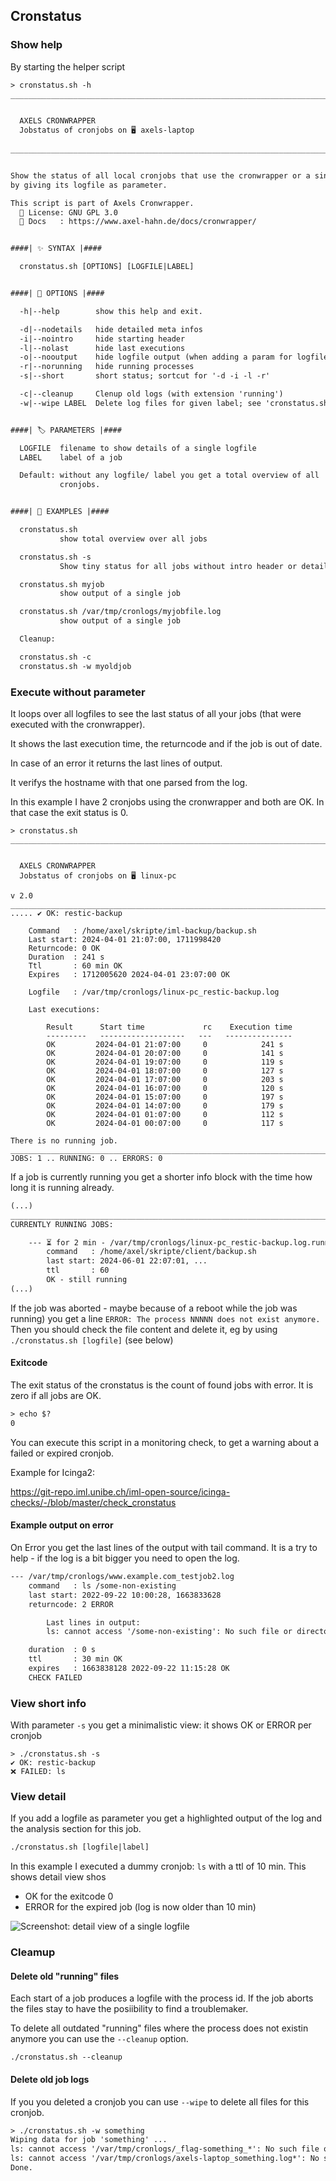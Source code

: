 ## Cronstatus

### Show help

By starting the helper script 

```txt
> cronstatus.sh -h
______________________________________________________________________________


  AXELS CRONWRAPPER
  Jobstatus of cronjobs on 🖥 axels-laptop
                                                                         v 2.7
______________________________________________________________________________


Show the status of all local cronjobs that use the cronwrapper or a single job
by giving its logfile as parameter.

This script is part of Axels Cronwrapper.
  📜 License: GNU GPL 3.0
  📗 Docs   : https://www.axel-hahn.de/docs/cronwrapper/


####| ✨ SYNTAX |####

  cronstatus.sh [OPTIONS] [LOGFILE|LABEL]


####| 🔧 OPTIONS |####

  -h|--help        show this help and exit.

  -d|--nodetails   hide detailed meta infos
  -i|--nointro     hide starting header
  -l|--nolast      hide last executions
  -o|--nooutput    hide logfile output (when adding a param for logfile|label)
  -r|--norunning   hide running processes
  -s|--short       short status; sortcut for '-d -i -l -r'

  -c|--cleanup     Clenup old logs (with extension 'running')
  -w|--wipe LABEL  Delete log files for given label; see 'cronstatus.sh -s'


####| 🏷 PARAMETERS |####

  LOGFILE  filename to show details of a single logfile
  LABEL    label of a job

  Default: without any logfile/ label you get a total overview of all
           cronjobs.


####| 🧩 EXAMPLES |####

  cronstatus.sh
           show total overview over all jobs

  cronstatus.sh -s
           Show tiny status for all jobs without intro header or details

  cronstatus.sh myjob
           show output of a single job

  cronstatus.sh /var/tmp/cronlogs/myjobfile.log
           show output of a single job

  Cleanup:

  cronstatus.sh -c
  cronstatus.sh -w myoldjob

```

### Execute without parameter

It loops over all logfiles to see the last status of all your jobs (that were executed with the cronwrapper).

It shows the last execution time, the returncode and if the job is out of date.

In case of an error it returns the last lines of output.

It verifys the hostname with that one parsed from the log.

In this example I have 2 cronjobs using the cronwrapper and both are OK. In that case the exit status is 0.

```text
> cronstatus.sh 
______________________________________________________________________________


  AXELS CRONWRAPPER
  Jobstatus of cronjobs on 🖥 linux-pc
                                                                         v 2.0
______________________________________________________________________________
..... ✔ OK: restic-backup

    Command   : /home/axel/skripte/iml-backup/backup.sh
    Last start: 2024-04-01 21:07:00, 1711998420
    Returncode: 0 OK
    Duration  : 241 s
    Ttl       : 60 min OK
    Expires   : 1712005620 2024-04-01 23:07:00 OK

    Logfile   : /var/tmp/cronlogs/linux-pc_restic-backup.log

    Last executions:

        Result      Start time             rc    Execution time
        ---------   -------------------   ---   ---------------
        OK         2024-04-01 21:07:00     0            241 s
        OK         2024-04-01 20:07:00     0            141 s
        OK         2024-04-01 19:07:00     0            119 s
        OK         2024-04-01 18:07:00     0            127 s
        OK         2024-04-01 17:07:00     0            203 s
        OK         2024-04-01 16:07:00     0            120 s
        OK         2024-04-01 15:07:00     0            197 s
        OK         2024-04-01 14:07:00     0            179 s
        OK         2024-04-01 01:07:00     0            112 s
        OK         2024-04-01 00:07:00     0            117 s

There is no running job.
____________________________________________________________________________________
JOBS: 1 .. RUNNING: 0 .. ERRORS: 0

```

If a job is currently running you get a shorter info block with the time how long it is running already.

```txt
(...)
____________________________________________________________________________________
CURRENTLY RUNNING JOBS:

    --- ⏳ for 2 min - /var/tmp/cronlogs/linux-pc_restic-backup.log.running.NNNNN
        command   : /home/axel/skripte/client/backup.sh
        last start: 2024-06-01 22:07:01, ...
        ttl       : 60
        OK - still running
(...)
```

If the job was aborted - maybe because of a reboot while the job was running) you get a line `ERROR: The process NNNNN does not exist anymore.` 
Then you should check the file content and delete it, eg by using `./cronstatus.sh [logfile]` (see below)

#### Exitcode

The exit status of the cronstatus is the count of found jobs with error.
It is zero if all jobs are OK.

```txt
> echo $?
0
```

You can execute this script in a monitoring check, to get a warning about a failed or expired cronjob.

Example for Icinga2:

https://git-repo.iml.unibe.ch/iml-open-source/icinga-checks/-/blob/master/check_cronstatus

#### Example output on error

On Error you get the last lines of the output with tail command.
It is a try to help - if the log is a bit bigger you need to open the log.

```txt
--- /var/tmp/cronlogs/www.example.com_testjob2.log
    command   : ls /some-non-existing
    last start: 2022-09-22 10:00:28, 1663833628
    returncode: 2 ERROR

        Last lines in output:
        ls: cannot access '/some-non-existing': No such file or directory

    duration  : 0 s
    ttl       : 30 min OK
    expires   : 1663838128 2022-09-22 11:15:28 OK
    CHECK FAILED
```

### View short info

With parameter `-s` you get a minimalistic view: it shows OK or ERROR per cronjob

```text
> ./cronstatus.sh -s
✔ OK: restic-backup
❌ FAILED: ls
```

### View detail

If you add a logfile as parameter you get a highlighted output of the log and the analysis section for this job.

```txt
./cronstatus.sh [logfile|label]
```

In this example I executed a dummy cronjob: `ls` with a ttl of 10 min. This shows detail view shos

* OK for the exitcode 0
* ERROR for the expired job (log is now older than 10 min)

![Screenshot: detail view of a single logfile](/images/cronstatus_detail.png)

### Cleamup

#### Delete old "running" files

Each start of a job produces a logfile with the process id.
If the job aborts the files stay to have the posiibility to find a troublemaker.

To delete all outdated "running" files where the process does not existin anymore you can use the `--cleanup` option.

`./cronstatus.sh --cleanup`

#### Delete old job logs

If you you deleted a cronjob you can use `--wipe` to delete all files for this cronjob.

```txt
> ./cronstatus.sh -w something
Wiping data for job 'something' ...
ls: cannot access '/var/tmp/cronlogs/_flag-something_*': No such file or directory
ls: cannot access '/var/tmp/cronlogs/axels-laptop_something.log*': No such file or directory
Done.
```
